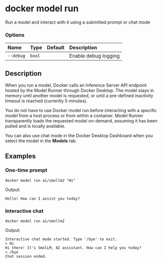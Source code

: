 # docker model run

<!---MARKER_GEN_START-->
Run a model and interact with it using a submitted prompt or chat mode

### Options

| Name      | Type   | Default | Description          |
|:----------|:-------|:--------|:---------------------|
| `--debug` | `bool` |         | Enable debug logging |


<!---MARKER_GEN_END-->

## Description

When you run a model, Docker calls an Inference Server API endpoint hosted by the Model Runner through Docker Desktop. The model stays in memory until another model is requested, or until a pre-defined inactivity timeout is reached (currently 5 minutes).

You do not have to use Docker model run before interacting with a specific model from a host process or from within a container. Model Runner transparently loads the requested model on-demand, assuming it has been pulled and is locally available.

You can also use chat mode in the Docker Desktop Dashboard when you select the model in the **Models** tab.

## Examples

### One-time prompt

```console
docker model run ai/smollm2 "Hi"
```

Output:

```console
Hello! How can I assist you today?
```

### Interactive chat

```console
docker model run ai/smollm2
```

Output:

```console
Interactive chat mode started. Type '/bye' to exit.
> Hi
Hi there! It's SmolLM, AI assistant. How can I help you today?
> /bye
Chat session ended.
```
